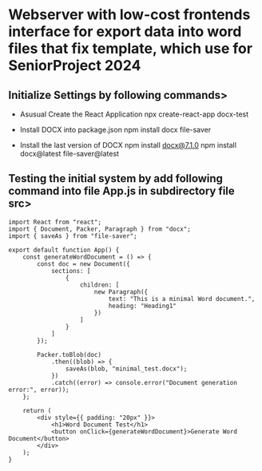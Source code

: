 # Webserver with low-cost frontends interface for export data into word files that fix template, which use for SeniorProject 2024

## Initialize Settings by following commands>
- Asusual Create the React Application
    npx create-react-app docx-test

- Install DOCX into package.json
    npm install docx file-saver

- Install the last version of DOCX
    npm install docx@7.1.0
    npm install docx@latest file-saver@latest

## Testing the initial system by add following command into file App.js in subdirectory file src>

```
import React from "react";
import { Document, Packer, Paragraph } from "docx";
import { saveAs } from "file-saver";

export default function App() {
    const generateWordDocument = () => {
        const doc = new Document({
            sections: [
                {
                    children: [
                        new Paragraph({
                            text: "This is a minimal Word document.",
                            heading: "Heading1"
                        })
                    ]
                }
            ]
        });

        Packer.toBlob(doc)
            .then((blob) => {
                saveAs(blob, "minimal_test.docx");
            })
            .catch((error) => console.error("Document generation error:", error));
    };

    return (
        <div style={{ padding: "20px" }}>
            <h1>Word Document Test</h1>
            <button onClick={generateWordDocument}>Generate Word Document</button>
        </div>
    );
}
```